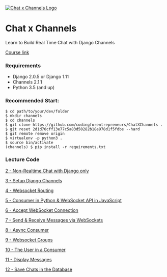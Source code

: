 [![Chat x Channels Logo](https://cfe2-static.s3-us-west-2.amazonaws.com:443/media/courses/chat-channels-react/images/ChatxChannels.jpg)](https://www.codingforentrepreneurs.com/courses/chat-channels-react/)

# Chat x Channels
Learn to Build Real Time Chat with Django Channels

[Course link](https://www.codingforentrepreneurs.com/courses/chat-channels-react/)

### Requirements
- Django 2.0.5 or Django 1.11
- Channels 2.1.1
- Python 3.5 (and up)


### Recommended Start:

```
$ cd path/to/your/dev/folder
$ mkdir channels
$ cd channels
$ git clone https://github.com/codingforentrepreneurs/ChatXChannels .
$ git reset 2d1d70cff13e77c5a83d50282b18e978d1f5fdbe --hard
$ git remote remove origin
$ virtualenv -p python3 .
$ source bin/activate
(channels) $ pip install -r requirements.txt
```


### Lecture Code
[2 - Non-Realtime Chat with Django only](../../tree/750056a8b580448a98fc6a4db6e5cfa939e35f32/)

[3 - Setup Django Channels](../../tree/4594734e8872aeae9a7abe55102ad5fb2fb98467/)

[4 - Websocket Routing](../../tree/c15aeb6584fce605bbfca31c7c4ad6c5e5d7d36b/)

[5 - Consumer in Python & WebSocket API in JavaScript](../../tree/c9e32cbeabce30604f00e3b5b3a2925bb1c9ba59/)

[6 - Accept WebSocket Connection](../../tree/c40f222eaeaff7a4bbed155a06b79814c0556eb9/)

[7 - Send & Receive Messages via WebSockets](../../tree/4e8697b41a4e3252a19a0845da557c21594d1e27/)

[8 - Async Consumer](../../tree/324aad9885d3bbc3fb54640fdf7b537c0a4882d2/)

[9 - Websocket Groups](../../tree/052340488789410dcd93891e6c1823923dbdea5a/)

[10 - The User in a Consumer](../../tree/50e7bf660b959706089e907b90aec894df50c46d/)

[11 - Display Messages](../../tree/974c5ccb03fa9907b1f3fdf1fa9778239bc39459/)

[12 - Save Chats in the Database](../../tree/82ca3c38bac99728a938600f3a42f8095fa8ad62/)

